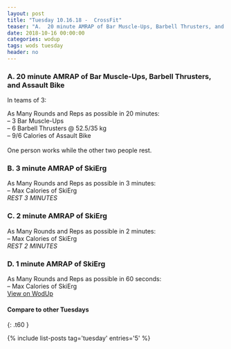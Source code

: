 ```yaml
---
layout: post
title: "Tuesday 10.16.18 -  CrossFit"
teaser: "A.  20 minute AMRAP of Bar Muscle-Ups, Barbell Thrusters, and Assault Bike<br/> B.  3 minute AMRAP of SkiErg<br/> C.  2 minute AMRAP of SkiErg<br/> D.  1 minute AMRAP of SkiErg"
date: 2018-10-16 00:00:00
categories: wodup
tags: wods tuesday
header: no
---
```



<h3>A.  20 minute AMRAP of Bar Muscle-Ups, Barbell Thrusters, and Assault Bike</h3>


In teams of 3:

As Many Rounds and Reps as possible in 20 minutes:<br/>– 3 Bar Muscle-Ups<br/>– 6 Barbell Thrusters @ 52.5/35 kg<br/>– 9/6 Calories of Assault Bike<br/><br/>One person works while the other two people rest.
<h3>B.  3 minute AMRAP of SkiErg</h3>
As Many Rounds and Reps as possible in 3 minutes:<br/>– Max Calories of SkiErg<br/><em>REST 3 MINUTES</em>
<h3>C.  2 minute AMRAP of SkiErg</h3>
As Many Rounds and Reps as possible in 2 minutes:<br/>– Max Calories of SkiErg<br/><em>REST 2 MINUTES</em>
<h3>D.  1 minute AMRAP of SkiErg</h3>
As Many Rounds and Reps as possible in 60 seconds:<br/>– Max Calories of SkiErg<br/>
<a href="https://www.wodup.com/gyms/asphodel/wods/10140" target="blank">View on WodUp</a>


#### Compare to other Tuesdays
{: .t60 }

{% include list-posts tag='tuesday' entries='5' %}